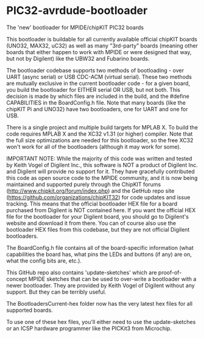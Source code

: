 PIC32-avrdude-bootloader
========================

The 'new' bootloader for MPIDE/chipKIT PIC32 boards

This bootloader is buildable for all currently available official chipKIT boards (UNO32, MAX32, uC32) as well
as many "3rd-party" boards (meaning other boards that either happen to work with MPIDE or were designed that way, but
not by Digilent) like the UBW32 and Fubarino boards.

The bootloader codebase supports two methods of bootloading - over UART (async serial) or USB CDC-ACM (virtual serial).
These two methods are mutually exclusive in the current bootloader code - for a given board, you build the bootloader
for EITHER serial OR USB, but not both. This decision is made by which files are included in the build, and the #define
CAPABILITIES in the BoardConfig.h file. Note that many boards (like the chipKIT Pi and UNO32) have two bootloaders,
one for UART and one for USB.

There is a single project 
and multiple build targets for MPLAB X. To build the code requires MPLAB X and the XC32 v1.31 (or
higher) compiler. Note that the full size optimizations are needed for this bootloader, so the free XC32 won't work for
all of the bootloaders (although it may work for some).

IMPORTANT NOTE: While the majority of this code was written and tested by Keith Vogel of Digilent Inc., this software
is NOT a product of Digilent Inc. and Digilent will provide no support for it. They have gracefully contributed this 
code as open source code to the MPIDE community, and it is now being maintained and supported purely through the ChipKIT
forums (http://www.chipkit.org/forum/index.php) and the GetHub repo site (https://github.com/organizations/chipKIT32) for
code updates and issue tracking. This means that the official bootloader HEX file for a board purchased from Digilent
is NOT contained here. If you want the official HEX file for the bootloader for your Digilent board, you should go to
Digilent's website and download it from there. You can of course also use the bootloader HEX files from this codebase,
but they are not official Digilent bootloaders.

The BoardConfig.h file contains all of the board-specific information (what capabilities the board has, what pins
the LEDs and buttons (if any) are on, what the config bits are, etc.).

This GitHub repo also contains 'update-sketches' which are proof-of-concept MPIDE sketches that can be used to over-write
a bootloader with a newer bootloader. They are provided by Keith Vogel of Digilent without any support. But they can be
terribly useful. 

The BootloadersCurrent-hex folder now has the very latest hex files for all supported boards.

To use one of these hex files, you'll either need to use the update-sketches or an ICSP hardware programmer like
the PICKit3 from Microchip.

